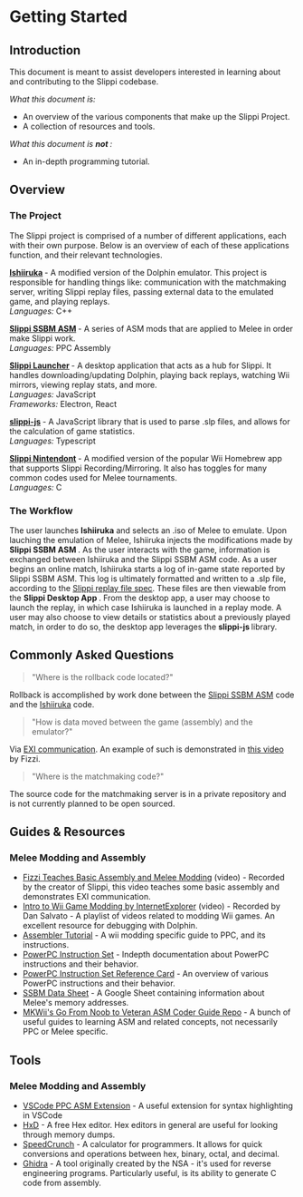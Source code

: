 # Getting Started

## Introduction
This document is meant to assist developers interested in learning about and contributing to the Slippi codebase. 

<i> What this document is: </i> <br>
* An overview of the various components that make up the Slippi Project. 
* A collection of resources and tools. 

<i> What this document is <b> not </b>: </i> <br>
* An in-depth programming tutorial.

## Overview

### The Project
The Slippi project is comprised of a number of different applications, each with their own purpose. Below is an overview of each of these applications function, and their relevant technologies.

<b> [Ishiiruka](https://github.com/project-slippi/Ishiiruka) </b> - A modified version of the Dolphin emulator. This project is responsible for handling things like: communication with the matchmaking server, writing Slippi replay files, passing external data to the emulated game, and playing replays. 
<br> <i> Languages: </i> C++ 

<b> [Slippi SSBM ASM](https://github.com/project-slippi/slippi-ssbm-asm) </b> - A series of ASM mods that are applied to Melee in order make Slippi work.
<br> <i> Languages: </i> PPC Assembly

<b> [Slippi Launcher](https://github.com/project-slippi/slippi-launcher) </b> - A desktop application that acts as a hub for Slippi. It handles downloading/updating Dolphin, playing back replays, watching Wii mirrors, viewing replay stats, and more.
<br> <i> Languages: </i> JavaScript
<br> <i> Frameworks: </i> Electron, React

<b> [slippi-js](https://github.com/project-slippi/slippi-js) </b> - A JavaScript library that is used to parse .slp files, and allows for the calculation of game statistics. 
<br> <i> Languages: </i> Typescript

<b> [Slippi Nintendont](https://github.com/project-slippi/Nintendont) </b> - A modified version of the popular Wii Homebrew app that supports Slippi Recording/Mirroring. It also has toggles for many common codes used for Melee tournaments.
<br> <i> Languages: </i> C

### The Workflow

The user launches <b>Ishiiruka</b> and selects an .iso of Melee to emulate. Upon lauching the emulation of Melee, Ishiiruka injects the modifications made by <b> Slippi SSBM ASM </b>. As the user interacts with the game, information is exchanged between Ishiiruka and the Slippi SSBM ASM code. As a user begins an online match, Ishiiruka starts a log of in-game state reported by Slippi SSBM ASM. This log is ultimately formatted and written to a .slp file, according to the [Slippi replay file spec](https://github.com/project-slippi/slippi-wiki). These files are then viewable from the <b> Slippi Desktop App </b>. From the desktop app, a user may choose to launch the replay, in which case Ishiiruka is launched in a replay mode. A user may also choose to view details or statistics about a previously played match, in order to do so, the desktop app leverages the <b> slippi-js </b> library.  


## Commonly Asked Questions
> "Where is the rollback code located?"  

Rollback is accomplished by work done between the [Slippi SSBM ASM](https://github.com/project-slippi/slippi-ssbm-asm/search?p=1&q=rollback&unscoped_q=rollback) code and the [Ishiiruka](https://github.com/project-slippi/Ishiiruka/search?q=rollback&unscoped_q=rollback) code.

> "How is data moved between the game (assembly) and the emulator?"

Via [EXI communication](https://github.com/project-slippi/Ishiiruka/blob/slippi/Source/Core/Core/HW/EXI_DeviceSlippi.cpp). An example of such is demonstrated in [this video](https://www.youtube.com/watch?v=NOq49h0tkBI) by Fizzi.

> "Where is the matchmaking code?"

The source code for the matchmaking server is in a private repository and is not currently planned to be open sourced.

## Guides & Resources

### Melee Modding and Assembly
* [Fizzi Teaches Basic Assembly and Melee Modding](https://www.youtube.com/watch?v=NOq49h0tkBI) (video) - Recorded by the creator of Slippi, this video teaches some basic assembly and demonstrates EXI communication.
* [Intro to Wii Game Modding by InternetExplorer](https://www.youtube.com/watch?v=IOyQhK2OCs0&list=PL6GfYYW69Pa2L8ZuT5lGrJoC8wOWvbIQv) (video) - Recorded by Dan Salvato - A playlist of videos related to modding Wii games. An excellent resource for debugging with Dolphin.
* [Assembler Tutorial](http://wiibrew.org/wiki/Assembler_Tutorial) - A wii modding specific guide to PPC, and its instructions. 
* [PowerPC Instruction Set](https://www.ibm.com/support/knowledgecenter/en/ssw_aix_71/assembler/idalangref_ins_set.html) - Indepth documentation about PowerPC instructions and their behavior.
* [PowerPC Instruction Set Reference Card](http://www.tentech.ca/downloads/other/PPC_Quick_Ref_Card-Rev1_Oct12_2010.pdf) - An overview of various PowerPC instructions and their behavior.
* [SSBM Data Sheet](https://docs.google.com/spreadsheets/d/1JX2w-r2fuvWuNgGb6D3Cs4wHQKLFegZe2jhbBuIhCG8/preview#gid=12) - A Google Sheet containing information about Melee's memory addresses.
* [MKWii's Go From Noob to Veteran ASM Coder Guide Repo](https://mkwii.com/showthread.php?tid=1114) - A bunch of useful guides to learning ASM and related concepts, not necessarily PPC or Melee specific.

## Tools

### Melee Modding and Assembly
* [VSCode PPC ASM Extension](https://marketplace.visualstudio.com/items?itemName=OGoodness.powerpc-syntax) - A useful extension for syntax highlighting in VSCode
* [HxD](https://mh-nexus.de/en/hxd/) - A free Hex editor. Hex editors in general are useful for looking through memory dumps. 
* [SpeedCrunch](https://speedcrunch.org/) - A calculator for programmers. It allows for quick conversions and operations between hex, binary, octal, and decimal. 
* [Ghidra](https://ghidra-sre.org/) - A tool originally created by the NSA - it's used for reverse engineering programs. Particularly useful, is its ability to generate C code from assembly. 

